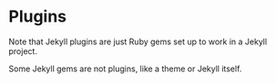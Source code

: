 ---
---
# Plugins


Note that Jekyll plugins are just Ruby gems set up to work in a Jekyll project.

Some Jekyll gems are not plugins, like a theme or Jekyll itself.
